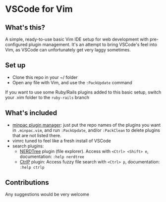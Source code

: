 # VSCode for Vim

## What's this?

A simple, ready-to-use basic Vim IDE setup for web development with pre-configured plugin management. It's an attempt to bring VSCode's feel into Vim, as VSCode can unfortunately get very laggy sometimes.

## Set up

* Clone this repo in your ~/ folder
* Open any file with Vim, and use the `:PackUpdate` command

If you want to use some Ruby/Rails plugins added to this basic setup, switch your .vim folder to the `ruby-rails` branch

## What's included

* [minpac plugin manager](https://github.com/k-takata/minpac): just put the repo names of the plugins you want in `.minpac.vim`, and run `:PackUpdate`, and/or `:PackClean` to delete plugins that are not listed there.
* vimrc tuned to feel like a fresh install of VSCode
* search plugins:
  * [NERDTree](https://github.com/scrooloose/nerdtree) plugin (file explorer). Access with `<Ctrl> <Shift> e`, documentation: `:help nerdtree`
  * [CtrlP](https://github.com/ctrlpvim/ctrlp.vim) plugin: Access fuzzy file search with `<Ctrl> p`, documentation: `:help ctrlp`

## Contributions

Any suggestions would be very welcome

